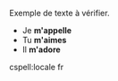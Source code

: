 Exemple de texte à vérifier.

- Je **m'appelle**
- Tu **m'aimes**
- Il **m'adore**

cspell:locale fr
